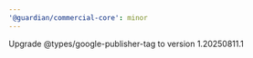 ```yaml
---
'@guardian/commercial-core': minor
---
```


Upgrade @types/google-publisher-tag to version 1.20250811.1
